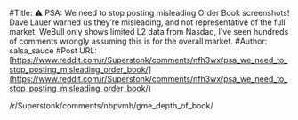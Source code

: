 #Title: ⚠️ PSA: We need to stop posting misleading Order Book screenshots! Dave Lauer warned us they’re misleading, and not representative of the full market. WeBull only shows limited L2 data from Nasdaq, I’ve seen hundreds of comments wrongly assuming this is for the overall market.
#Author: salsa_sauce
#Post URL: [https://www.reddit.com/r/Superstonk/comments/nfh3wx/psa_we_need_to_stop_posting_misleading_order_book/](https://www.reddit.com/r/Superstonk/comments/nfh3wx/psa_we_need_to_stop_posting_misleading_order_book/)


/r/Superstonk/comments/nbpvmh/gme_depth_of_book/